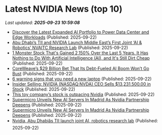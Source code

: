 # Latest NVIDIA News (top 10)
_Last updated: **2025-09-23 10:59:08**_

- [Discover the Latest Expanded AI Portfolio to Power Data Center and Edge Workloads](https://biztoc.com/x/8a772ef23c956abc) (Published: 2025-09-22)
- [Abu Dhabi’s TII and NVIDIA Launch Middle East’s First Joint ‘AI & Robotics’ NVAITC Research Lab](https://en.antaranews.com/news/381512/abu-dhabis-tii-and-nvidia-launch-middle-easts-first-joint-ai-robotics-nvaitc-research-lab) (Published: 2025-09-22)
- [1 Monster Stock That's Gained 2,150% Over the Last 5 Years. It Has Nothing to Do With Artificial Intelligence (AI), and It's Still Dirt Cheap](https://biztoc.com/x/f53792237091c1ee) (Published: 2025-09-22)
- [CoreWeave’s $29 Billion Bet That Its Debt-Fueled AI Boom Won’t Go Bust](https://www.forbes.com/sites/rashishrivastava/2025/09/22/coreweaves-29-billion-bet-that-its-debt-fueled-ai-boom-wont-go-bust/) (Published: 2025-09-22)
- [6 warning signs that you need a new laptop](https://www.pcworld.com/article/2912121/6-signs-that-you-need-a-new-laptop.html) (Published: 2025-09-22)
- [Insider Selling: NVIDIA (NASDAQ:NVDA) CEO Sells $13,231,500.00 in Stock](https://www.etfdailynews.com/2025/09/22/insider-selling-nvidia-nasdaqnvda-ceo-sells-13231500-00-in-stock/) (Published: 2025-09-22)
- [This toy company’s stock is outpacing Nvidia](https://biztoc.com/x/c4b69448b6c23aca) (Published: 2025-09-22)
- [Supermicro Unveils New AI Servers In Madrid As Nvidia Partnership Deepens](https://biztoc.com/x/56b1a433b797d960) (Published: 2025-09-22)
- [Supermicro Unveils New AI Servers In Madrid As Nvidia Partnership Deepens](https://finance.yahoo.com/news/supermicro-unveils-ai-servers-madrid-100802683.html) (Published: 2025-09-22)
- [Nvidia, Abu Dhabiâs TII launch joint AI, robotics research lab](https://thefly.com/permalinks/entry.php/id4200988/NVDA-Nvidia-Abu-DhabiacircAcirceuroAcirctrades-TII-launch-joint-AI-robotics-research-lab) (Published: 2025-09-22)
